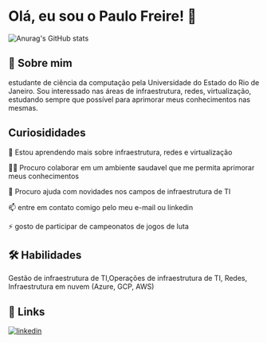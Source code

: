 
# Olá, eu sou o Paulo Freire! 👋

![Anurag's GitHub stats](https://github-readme-stats.vercel.app/api?username=PauloPMFR&show_icons=true&theme=dark)

## 🚀 Sobre mim
estudante de ciência da computação pela Universidade do Estado do Rio de Janeiro. Sou interessado nas áreas de infraestrutura, redes, virtualização, estudando sempre que possível para aprimorar meus conhecimentos nas mesmas.


## Curiosididades  


🧠 Estou aprendendo mais sobre infraestrutura, redes e virtualização 

👯‍♀️ Procuro colaborar em um ambiente saudavel que me permita aprimorar meus conhecimentos 

🤔 Procuro ajuda com novidades nos campos de infraestrutura de TI

📫  entre em contato comigo pelo meu e-mail ou linkedin

⚡️ gosto de participar de campeonatos de jogos de luta


## 🛠 Habilidades

Gestão de infraestrutura de TI,Operações de infraestrutura de TI, Redes, Infraestrutura em nuvem (Azure, GCP, AWS)
## 🔗 Links
[![linkedin](https://img.shields.io/badge/linkedin-0A66C2?style=for-the-badge&logo=linkedin&logoColor=white)](https://www.linkedin.com/in/Paulo-Raymundo)




